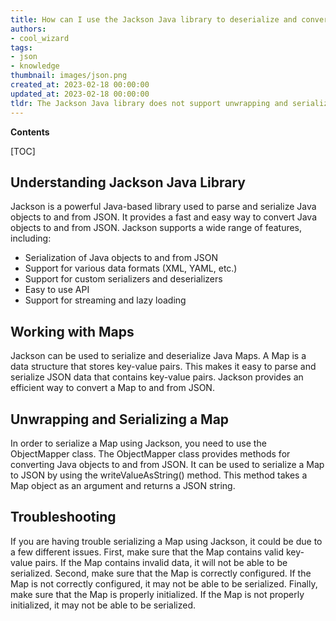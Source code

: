 ```yaml
---
title: How can I use the Jackson Java library to deserialize and convert a Java map?
authors:
- cool_wizard
tags:
- json
- knowledge
thumbnail: images/json.png
created_at: 2023-02-18 00:00:00
updated_at: 2023-02-18 00:00:00
tldr: The Jackson Java library does not support unwrapping and serializing Java maps.
---
```


**Contents**

[TOC]

## Understanding Jackson Java Library

Jackson is a powerful Java-based library used to parse and serialize Java objects to and from JSON. It provides a fast and easy way to convert Java objects to and from JSON. Jackson supports a wide range of features, including:

- Serialization of Java objects to and from JSON
- Support for various data formats (XML, YAML, etc.)
- Support for custom serializers and deserializers
- Easy to use API
- Support for streaming and lazy loading

## Working with Maps

Jackson can be used to serialize and deserialize Java Maps. A Map is a data structure that stores key-value pairs. This makes it easy to parse and serialize JSON data that contains key-value pairs. Jackson provides an efficient way to convert a Map to and from JSON.

## Unwrapping and Serializing a Map

In order to serialize a Map using Jackson, you need to use the ObjectMapper class. The ObjectMapper class provides methods for converting Java objects to and from JSON. It can be used to serialize a Map to JSON by using the writeValueAsString() method. This method takes a Map object as an argument and returns a JSON string.

## Troubleshooting

If you are having trouble serializing a Map using Jackson, it could be due to a few different issues. First, make sure that the Map contains valid key-value pairs. If the Map contains invalid data, it will not be able to be serialized. Second, make sure that the Map is correctly configured. If the Map is not correctly configured, it may not be able to be serialized. Finally, make sure that the Map is properly initialized. If the Map is not properly initialized, it may not be able to be serialized.
